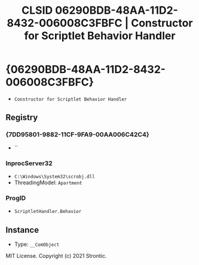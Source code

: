 ﻿---
title: "CLSID 06290BDB-48AA-11D2-8432-006008C3FBFC | Constructor for Scriptlet Behavior Handler"
excerpt: What is COM-Object CLSID 06290BDB-48AA-11D2-8432-006008C3FBFC?
---

# {06290BDB-48AA-11D2-8432-006008C3FBFC}

* `Constructor for Scriptlet Behavior Handler`

## Registry


### {7DD95801-9882-11CF-9FA9-00AA006C42C4}

* ``

### InprocServer32

* `C:\Windows\System32\scrobj.dll`
* ThreadingModel: `Apartment`

### ProgID

* `ScriptletHandler.Behavior`

## Instance

* Type: `__ComObject`

MIT License. Copyright (c) 2021 Strontic.


